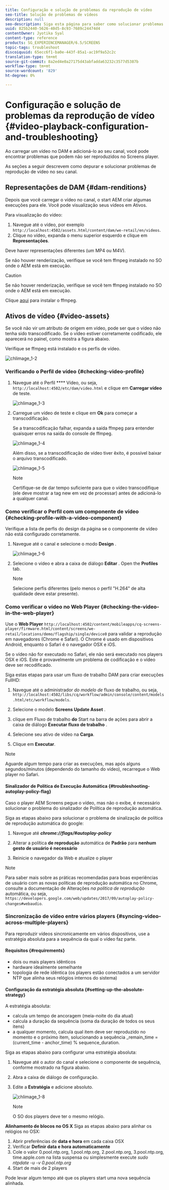 ```yaml
---
title: Configuração e solução de problemas da reprodução de vídeo
seo-title: Solução de problemas de vídeos
description: null
seo-description: Siga esta página para saber como solucionar problemas de vídeos. Ao carregar um vídeo no DAM e adicioná-lo ao seu canal, você pode encontrar problemas que o vídeo pode não ser reproduzido no Screens player e esta seção descreve como depurar e solucionar problemas de reprodução de vídeo no seu canal.
uuid: 825b2440-5626-40d5-8c93-7689c24474d4
contentOwner: Jyotika Syal
content-type: reference
products: SG_EXPERIENCEMANAGER/6.5/SCREENS
topic-tags: troubleshoot
discoiquuid: 65ecc6f1-ba0e-443f-85a1-ac19f9a52c2c
translation-type: tm+mt
source-git-commit: 8a2ed4e0a27175d43abfadda63232c3577d5387b
workflow-type: tm+mt
source-wordcount: '829'
ht-degree: 0%

---
```



# Configuração e solução de problemas da reprodução de vídeo {#video-playback-configuration-and-troubleshooting}

Ao carregar um vídeo no DAM e adicioná-lo ao seu canal, você pode encontrar problemas que podem não ser reproduzidos no Screens player.

As seções a seguir descrevem como depurar e solucionar problemas de reprodução de vídeo no seu canal.

## Representações de DAM {#dam-renditions}

Depois que você carregar o vídeo no canal, o start AEM criar algumas execuções para ele. Você pode visualização seus vídeos em Ativos.

Para visualização do vídeo:

1. Navegue até o vídeo, por exemplo `http://localhost:4502/assets.html/content/dam/we-retail/en/videos`.
1. Clique no vídeo, expanda o menu superior esquerdo e clique em **Representações**.

Deve haver representações diferentes (um MP4 ou M4V).

Se não houver renderização, verifique se você tem ffmpeg instalado no SO onde o AEM está em execução.

>[!CAUTION]
>
>Se não houver renderização, verifique se você tem ffmpeg instalado no SO onde o AEM está em execução.
>
>Clique [aqui](https://www.ffmpeg.org/download.html) para instalar o ffmpeg.

## Ativos de vídeo {#video-assets}

Se você não vir um atributo de origem em vídeo, pode ser que o vídeo não tenha sido transcodificado. Se o vídeo estiver corretamente codificado, ele aparecerá no painel, como mostra a figura abaixo.

Verifique se ffmpeg está instalado e os perfis de vídeo.

![chlimage_1-2](assets/chlimage_1-2.png)

### Verificando o Perfil de vídeo {#checking-video-profile}

1. Navegue até o Perfil **** Vídeo, ou seja, `http://localhost:4502/etc/dam/video.html` e clique em **Carregar vídeo** de teste.

   ![chlimage_1-3](assets/chlimage_1-3.png)

1. Carregue um vídeo de teste e clique em **Ok** para começar a transcodificação.

   Se a transcodificação falhar, expanda a saída ffmpeg para entender quaisquer erros na saída do console de ffmpeg.

   ![chlimage_1-4](assets/chlimage_1-4.png)

   Além disso, se a transcodificação de vídeo tiver êxito, é possível baixar o arquivo transcodificado.

   ![chlimage_1-5](assets/chlimage_1-5.png)

   >[!NOTE]
   >
   >Certifique-se de dar tempo suficiente para que o vídeo transcodifique (ele deve mostrar a tag new em vez de processar) antes de adicioná-lo a qualquer canal.

### Como verificar o Perfil com um componente de vídeo {#checking-profile-with-a-video-component}

Verifique a lista de perfis do design da página se o componente de vídeo não está configurado corretamente.

1. Navegue até o canal e selecione o modo **Design** .

   ![chlimage_1-6](assets/chlimage_1-6.png)

1. Selecione o vídeo e abra a caixa de diálogo **Editar** . Open the **Profiles** tab.

   >[!NOTE]
   >Selecione perfis diferentes (pelo menos o perfil &quot;H.264&quot; de alta qualidade deve estar presente).

### Como verificar o vídeo no Web Player {#checking-the-video-in-the-web-player}

Use o **Web Player** `http://localhost:4502/content/mobileapps/cq-screens-player/firmware.html/content/screens/we-retail/locations/demo/flagship/single/device0` para validar a reprodução em navegadores (Chrome e Safari). O Chrome é usado em dispositivos Android, enquanto o Safari é o navegador OSX e iOS.

Se o vídeo não for executado no Safari, ele não será executado nos players OSX e iOS. Este é provavelmente um problema de codificação e o vídeo deve ser recodificado.

Siga estas etapas para usar um fluxo de trabalho DAM para criar execuções FullHD:

1. Navegue até o administrador *do modelo de* fluxo de trabalho, ou seja, `http://localhost:4502/libs/cq/workflow/admin/console/content/models.html/etc/workflow/models`.
1. Selecione o modelo **Screens Update Asset** .
1. clique em Fluxo de trabalho **do** Start na barra de ações para abrir a caixa de diálogo **Executar fluxo de trabalho** .

1. Selecione seu ativo de vídeo na **Carga**.
1. Clique em **Executar**.

>[!NOTE]
>
>Aguarde algum tempo para criar as execuções, mas após alguns segundos/minutos (dependendo do tamanho do vídeo), recarregue o Web player no Safari.

#### Sinalizador de Política de Execução Automática {#troubleshooting-autoplay-policy-flag}

Caso o player AEM Screens pegue o vídeo, mas não o exibe, é necessário solucionar o problema do sinalizador de Política de reprodução automática.

Siga as etapas abaixo para solucionar o problema de sinalização de política de reprodução automática do google:

1. Navegue até ***chrome://flags/#autoplay-policy***
1. Alterar a política **de reprodução** automática de **Padrão** para **nenhum gesto de usuário é necessário**

1. Reinicie o navegador da Web e atualize o player

>[!NOTE]
>
>Para saber mais sobre as práticas recomendadas para boas experiências de usuário com as novas políticas de reprodução automática no Chrome, consulte a documentação de Alterações *na política de reprodução* automática, ou seja, `https://developers.google.com/web/updates/2017/09/autoplay-policy-changes#webaudio`.

### Sincronização de vídeo entre vários players {#syncing-video-across-multiple-players}

Para reproduzir vídeos sincronicamente em vários dispositivos, use a estratégia absoluta para a sequência da qual o vídeo faz parte.

#### Requisitos {#requirements}

* dois ou mais players idênticos
* hardware idealmente semelhante
* topologia de rede idêntica (os players estão conectados a um servidor NTP que alinha seus relógios internos do sistema)

#### Configuração da estratégia absoluta {#setting-up-the-absolute-strategy}

A estratégia absoluta:

* calcula um tempo de ancoragem (meia-noite do dia atual)
* calcula a duração da sequência (soma da duração de todos os seus itens)
* a qualquer momento, calcula qual item deve ser reproduzido no momento e o próximo item, solucionando a sequência _remain_time = (current_time - anchor_time) % sequence_duration.

Siga as etapas abaixo para configurar uma estratégia absoluta:

1. Navegue até o autor do canal e selecione o componente de sequência, conforme mostrado na figura abaixo.
1. Abra a caixa de diálogo de configuração.
1. Edite a **Estratégia** e adicione absoluto.

   ![chlimage_1-8](assets/chlimage_1-8.png)

   >[!NOTE]
   >O SO dos players deve ter o mesmo relógio.

**Alinhamento de blocos no OS X** Siga as etapas abaixo para alinhar os relógios no OSX:

1. Abrir preferências de **data e hora** em cada caixa OSX
1. Verificar **Definir data e hora automaticamente**
1. Cole o valor 0.pool.ntp.org, 1.pool.ntp.org, 2.pool.ntp.org, 3.pool.ntp.org, time.apple.com na lista suspensa ou simplesmente execute *sudo ntpdate -u -v 0.pool.ntp.org*
1. Start de mais de 2 players

Pode levar algum tempo até que os players start uma nova sequência alinhada.

